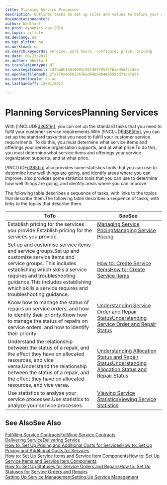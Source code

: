 ```yaml
---
title: Planning Service Processes
description: Outlines tasks to set up rules and values to define your service policies and processes.
documentationcenter: 
author: bholtorf
ms.prod: dynamics-nav-2018
ms.topic: article
ms.devlang: na
ms.tgt_pltfrm: na
ms.workload: na
ms.search.keywords: service, work hours, configure, price, pricing
ms.date: 08/23/2017
ms.author: bholtorf
ms.translationtype: HT
ms.sourcegitcommit: 1dfba8b14019991c95f40ffd5f7fbaed5df414eb
ms.openlocfilehash: 2fa574a4b5827676ed94a9eb448555ed71cafa95
ms.contentlocale: en-au
ms.lasthandoff: 12/01/2017

---
```

# <a name="planning-services"></a><span data-ttu-id="d0245-103">Planning Services</span><span class="sxs-lookup"><span data-stu-id="d0245-103">Planning Services</span></span>
<span data-ttu-id="d0245-104">With [!INCLUDE[d365fin](includes/d365fin_md.md)], you can set up the standard tasks that you need to fulfil your customer service requirements.</span><span class="sxs-lookup"><span data-stu-id="d0245-104">With [!INCLUDE[d365fin](includes/d365fin_md.md)], you can set up the standard tasks that you need to fulfill your customer service requirements.</span></span> <span data-ttu-id="d0245-105">To do this, you must determine what service items and offerings your service organisation supports, and at what price.</span><span class="sxs-lookup"><span data-stu-id="d0245-105">To do this, you must determine what service items and offerings your service organization supports, and at what price.</span></span>   

[!INCLUDE[d365fin](includes/d365fin_md.md)]<span data-ttu-id="d0245-106"> also provides some statistics tools that you can use to determine how well things are going, and identify areas where you can improve.</span><span class="sxs-lookup"><span data-stu-id="d0245-106"> also provides some statistics tools that you can use to determine how well things are going, and identify areas where you can improve.</span></span>
  
<span data-ttu-id="d0245-107">The following table describes a sequence of tasks, with links to the topics that describe them.</span><span class="sxs-lookup"><span data-stu-id="d0245-107">The following table describes a sequence of tasks, with links to the topics that describe them.</span></span>   
  
|<span data-ttu-id="d0245-108">**To**</span><span class="sxs-lookup"><span data-stu-id="d0245-108">**To**</span></span>|<span data-ttu-id="d0245-109">**See**</span><span class="sxs-lookup"><span data-stu-id="d0245-109">**See**</span></span>|  
|------------|-------------|  
|<span data-ttu-id="d0245-110">Establish pricing for the services you provide.</span><span class="sxs-lookup"><span data-stu-id="d0245-110">Establish pricing for the services you provide.</span></span>|[<span data-ttu-id="d0245-111">Managing Service Pricing</span><span class="sxs-lookup"><span data-stu-id="d0245-111">Managing Service Pricing</span></span>](service-service-price-management.md)|
|<span data-ttu-id="d0245-112">Set up and customise service items and service groups.</span><span class="sxs-lookup"><span data-stu-id="d0245-112">Set up and customize service items and service groups.</span></span> <span data-ttu-id="d0245-113">This includes establishing which skills a service requires and troubleshooting guidance.</span><span class="sxs-lookup"><span data-stu-id="d0245-113">This includes establishing which skills a service requires and troubleshooting guidance.</span></span>| [<span data-ttu-id="d0245-114">How to: Create Service Items</span><span class="sxs-lookup"><span data-stu-id="d0245-114">How to: Create Service Items</span></span>](service-how-to-create-service-items.md)|  
|<span data-ttu-id="d0245-115">Know how to manage the status of repairs on service orders, and how to identify their priority.</span><span class="sxs-lookup"><span data-stu-id="d0245-115">Know how to manage the status of repairs on service orders, and how to identify their priority.</span></span>|[<span data-ttu-id="d0245-116">Understanding Service Order and Repair Status</span><span class="sxs-lookup"><span data-stu-id="d0245-116">Understanding Service Order and Repair Status</span></span>](service-service-order-status-and-repair-status.md)|  
|<span data-ttu-id="d0245-117">Understand the relationship between the status of a repair, and the effect they have on allocated resources, and vice versa.</span><span class="sxs-lookup"><span data-stu-id="d0245-117">Understand the relationship between the status of a repair, and the effect they have on allocated resources, and vice versa.</span></span>|[<span data-ttu-id="d0245-118">Understanding Allocation Status and Repair Status</span><span class="sxs-lookup"><span data-stu-id="d0245-118">Understanding Allocation Status and Repair Status</span></span>](service-allocation-status-and-repair-status.md)|  
|<span data-ttu-id="d0245-119">Use statistics to analyse your service processes.</span><span class="sxs-lookup"><span data-stu-id="d0245-119">Use statistics to analyze your service processes.</span></span> | [<span data-ttu-id="d0245-120">Viewing Service Statistics</span><span class="sxs-lookup"><span data-stu-id="d0245-120">Viewing Service Statistics</span></span>](service-service-statistics.md) |

## <a name="see-also"></a><span data-ttu-id="d0245-121">See Also</span><span class="sxs-lookup"><span data-stu-id="d0245-121">See Also</span></span>
[<span data-ttu-id="d0245-122">Fulfilling Service Contracts</span><span class="sxs-lookup"><span data-stu-id="d0245-122">Fulfilling Service Contracts</span></span>](service-fulfill-service-contracts.md)  
[<span data-ttu-id="d0245-123">Delivering Service</span><span class="sxs-lookup"><span data-stu-id="d0245-123">Delivering Service</span></span>](service-deliver-service.md)  
[<span data-ttu-id="d0245-124">How to: Set Up Pricing and Additional Costs for Services</span><span class="sxs-lookup"><span data-stu-id="d0245-124">How to: Set Up Pricing and Additional Costs for Services</span></span>](service-how-setup-service-costs-pricing.md)  
[<span data-ttu-id="d0245-125">How to: Set Up Service Items and Service Item Components</span><span class="sxs-lookup"><span data-stu-id="d0245-125">How to: Set Up Service Items and Service Item Components</span></span>](service-how-setup-service-items.md)  
[<span data-ttu-id="d0245-126">How to: Set Up Statuses for Service Orders and Repairs</span><span class="sxs-lookup"><span data-stu-id="d0245-126">How to: Set Up Statuses for Service Orders and Repairs</span></span>](service-order-repair-status.md)  
[<span data-ttu-id="d0245-127">Setting Up Service Management</span><span class="sxs-lookup"><span data-stu-id="d0245-127">Setting Up Service Management</span></span>](service-setup-service.md)  

